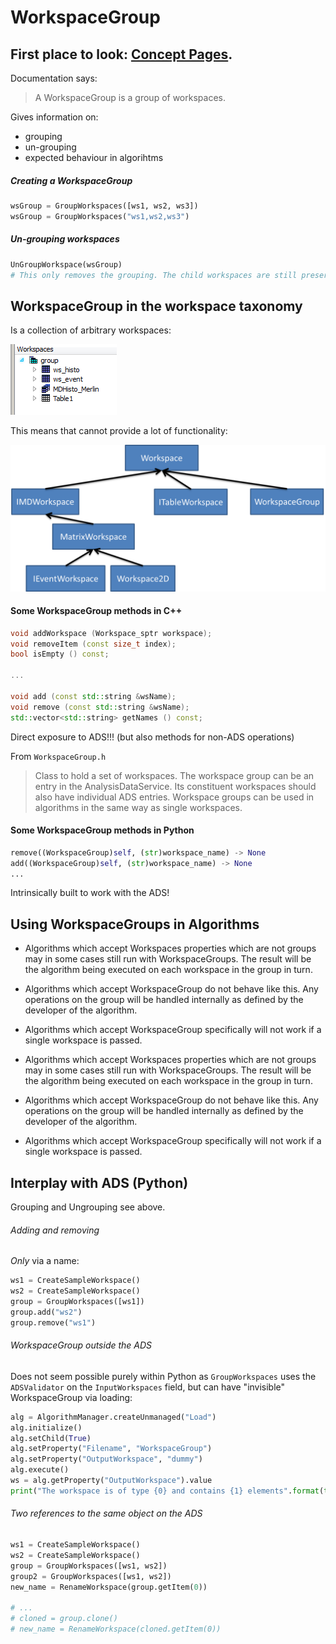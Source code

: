 # WorkspaceGroup

## First place to look: [Concept Pages](http://docs.mantidproject.org/nightly/concepts/WorkspaceGroup.html).

Documentation says:
> A WorkspaceGroup is a group of workspaces.

Gives information on:
* grouping
* un-grouping
* expected behaviour in algorihtms

##### Creating a WorkspaceGroup
```Python
wsGroup = GroupWorkspaces([ws1, ws2, ws3])
wsGroup = GroupWorkspaces("ws1,ws2,ws3")
```

##### Un-grouping workspaces
```Python
UnGroupWorkspace(wsGroup)
# This only removes the grouping. The child workspaces are still preserved.
```


## WorkspaceGroup in the workspace taxonomy

Is a collection of arbitrary workspaces:

![gouped](group.PNG)


This means that cannot provide a lot of functionality:

![Workspace Taxonomy](workspace_group_taxonomy.png)

#### Some WorkspaceGroup methods in C++

```Cpp
void addWorkspace (Workspace_sptr workspace);
void removeItem (const size_t index);
bool isEmpty () const;

...

void add (const std::string &wsName);
void remove (const std::string &wsName);
std::vector<std::string> getNames () const;
```

Direct exposure to ADS!!! (but also methods for non-ADS operations)

From `WorkspaceGroup.h`
> Class to hold a set of workspaces. The workspace group can be an entry in the AnalysisDataService.
    Its constituent workspaces should also have individual ADS entries.
    Workspace groups can be used in algorithms in the same way as single
   workspaces.

#### Some WorkspaceGroup methods in Python

 ```Python
remove((WorkspaceGroup)self, (str)workspace_name) -> None
add((WorkspaceGroup)self, (str)workspace_name) -> None
...
```

Intrinsically built to work with the ADS!

## Using WorkspaceGroups in Algorithms
* Algorithms which accept Workspaces properties which are not groups may in some cases still run with WorkspaceGroups. The result will be the algorithm being executed on each workspace in the group in turn.
* Algorithms which accept WorkspaceGroup do not behave like this. Any operations on the group will be handled internally as defined by the developer of the algorithm.
* Algorithms which accept WorkspaceGroup specifically will not work if a single workspace is passed.

* Algorithms which accept Workspaces properties which are not groups may in some cases still run with WorkspaceGroups. The result will be the algorithm being executed on each workspace in the group in turn.
* Algorithms which accept WorkspaceGroup do not behave like this. Any operations on the group will be handled internally as defined by the developer of the algorithm.
* Algorithms which accept WorkspaceGroup specifically will not work if a single workspace is passed.

## Interplay with ADS (Python)

Grouping and Ungrouping see above.

###### Adding and removing

*Only* via a name:
```Python
ws1 = CreateSampleWorkspace()
ws2 = CreateSampleWorkspace()
group = GroupWorkspaces([ws1])
group.add("ws2")
group.remove("ws1")
```

###### WorkspaceGroup outside the ADS

Does not seem possible purely within Python as `GroupWorkspaces` uses the `ADSValidator` on the `InputWorkspaces` field, but can have "invisible" WorkspaceGroup via loading:
``` Python
alg = AlgorithmManager.createUnmanaged("Load")
alg.initialize()
alg.setChild(True)
alg.setProperty("Filename", "WorkspaceGroup")
alg.setProperty("OutputWorkspace", "dummy")
alg.execute()
ws = alg.getProperty("OutputWorkspace").value
print("The workspace is of type {0} and contains {1} elements".format(type(ws), len(ws)))
```


###### Two references to the same object on the ADS
```Python
ws1 = CreateSampleWorkspace()
ws2 = CreateSampleWorkspace()
group = GroupWorkspaces([ws1, ws2])
group2 = GroupWorkspaces([ws1, ws2])
new_name = RenameWorkspace(group.getItem(0))

# ...
# cloned = group.clone()
# new_name = RenameWorkspace(cloned.getItem(0))
```
